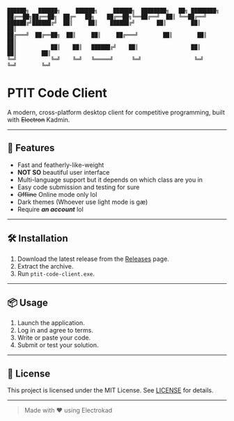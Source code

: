 ```
██████╗   ██████╗     ██████╗     ██████╗  ████████╗   ██╗ ████████╗
██╔══██╗██╔══██╗  ██╔═   ██╗    ██╔══██╗╚══██╔══╝  ██║ ╚══██╔══╝
██████╔╝██████╔╝  ██║     ██║    ██████╔╝       ██║        ██║        ██║   
██╔═══╝  ██╔══██╗  ██║     ██║     ██╔═══╝        ██║        ██║        ██║   
██║           ██║    ██║   ██████╔╝    ██║                 ██║        ██║        ██║   
╚═╝           ╚═╝    ╚═╝   ╚═════╝      ╚═╝                 ╚═╝        ╚═╝        ╚═╝   

```

# PTIT Code Client

A modern, cross-platform desktop client for competitive programming, built with ~~Electron~~ Kadmin.

---

## 🚀 Features

- Fast and featherly-like-weight
- **NOT SO** beautiful user interface
- Multi-language support but it depends on which class are you in
- Easy code submission and testing for sure
- ~~Offline~~ Online mode only lol
- Dark themes (Whoever use light mode is gæ)
- Require ***an account*** lol
---

## 🛠️ Installation

1. Download the latest release from the [Releases](https://github.com/KadminVN/ptit-code-client/releases) page.
2. Extract the archive.
3. Run `ptit-code-client.exe`.

---

## 📦 Usage

1. Launch the application.
2. Log in and agree to terms.
3. Write or paste your code.
4. Submit or test your solution.

---

## 📄 License

This project is licensed under the MIT License. See [LICENSE](LICENSE) for details.

---

> Made with ❤️ using Electrokad
